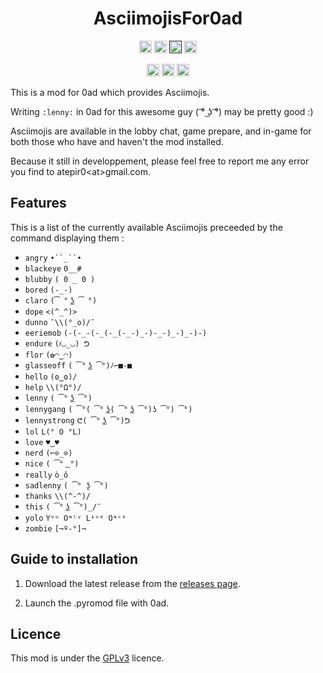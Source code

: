 <!-- Title -->
<div align="center">

# AsciimojisFor0ad

<p>
<a href="https://github.com/Atepir/AsciimojisFor0ad/releases"><img src="https://img.shields.io/github/release/Atepir/AsciimojisFor0ad.svg?style=for-the-badge&color=gold&label=Version" height="20"></a>
<a href="https://play0ad.com/download/"><img src="https://img.shields.io/badge/Compatibility-Alpha26%3A%20​Zhuangzi-gold?style=for-the-badge" height="20"></a>
<a href=""><img src="https://img.shields.io/github/downloads/Atepir/AsciimojisFor0ad/total.svg?color=gold&amp&label=%E2%88%91%20Downloads&amp&style=for-the-badge" height="20"></a>
<a href="https://wildfiregames.com/forum/topic/110806-chat-modding-asciimojis"><img src="https://img.shields.io/badge/Discussion-Forum-gold?style=for-the-badge" height="20"></a>
</p>

<p>
<!-- dev badges -->
<a href="https://github.com/Atepir/AsciimojisFor0ad/commits/main"><img src="https://img.shields.io/github/commits-since/Atepir/AsciimojisFor0ad/latest/main?style=for-the-badge" height="20"></a>
<a href="https://github.com/Atepir/AsciimojisFor0ad/graphs/contributors"><img src="https://img.shields.io/maintenance/yes/2023?style=for-the-badge" height="20"></a>
<a href="https://github.com/Atepir/AsciimojisFor0ad/commits/main"><img src="https://img.shields.io/github/commit-activity/m/Atepir/AsciimojisFor0ad?style=for-the-badge" height="20"></a>
</p>

</div>

This is a mod for 0ad which provides Asciimojis.

Writing `:lenny:` in 0ad for this awesome guy ( ͡° ͜ʖ ͡°) may be pretty good :)

Asciimojis are available in the lobby chat, game prepare, and in-game for both those who have and haven't the mod installed.

Because it still in developpement, please feel free to report me any error you find to atepir0\<at\>gmail.com.

## Features
This is a list of the currently available Asciimojis preceeded by the command displaying them :

- `angry` `•``_``•`
- `blackeye` `0__#`
- `blubby` `( 0 _ 0 )`
- `bored` `(-_-)`
- `claro` `(͡ ° ͜ʖ ͡ °)`
- `dope` `<(^_^)>`
- `dunno` `¯\\(°_o)/¯`
- `eeriemob` `(-(-_-(-_(-_(-_-)_-)-_-)_-)_-)-)`
- `endure` `(҂◡_◡) ᕤ`
- `flor` `(✿◠‿◠)`
- `glasseoff` `( ͡° ͜ʖ ͡°)ﾉ⌐■-■`
- `hello` `(ʘ‿ʘ)/`
- `help` `\\(°Ω°)/`
- `lenny` `( ͡° ͜ʖ ͡°)`
- `lennygang` `( ͡°( ͡° ͜ʖ( ͡° ͜ʖ ͡°)ʖ ͡°) ͡°)`
- `lennystrong` `ᕦ( ͡° ͜ʖ ͡°)ᕤ`
- `lol` `L(° O °L)`
- `love` `♥‿♥`
- `nerd` `(⌐⊙_⊙)`
- `nice` `( ͡° ͜ °)`
- `really` `ò_ô`
- `sadlenny` `( ͡° ʖ̯ ͡°)`
- `thanks` `\\(^-^)/`
- `this` `( ͡° ͜ʖ ͡°)_/¯`
- `yolo` `Yᵒᵘ Oᶰˡʸ Lᶤᵛᵉ Oᶰᶜᵉ`
- `zombie` `[¬º-°]¬` 

## Guide to installation
1. Download the latest release from the [releases page](https://github.com/Atepir/AsciimojisFor0ad/releases).

2. Launch the .pyromod file with 0ad.

## Licence
This mod is under the [GPLv3](https://www.gnu.org/licenses/gpl-3.0.html) licence.
